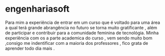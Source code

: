 # engenhariasoft
Para mim a experiência de entrar em um curso que é voltado para uma área a qual terá grande abrangência no futuro se torna muito gratificante , além de participar e contribuir para a comunidade feminina de tecnológia. Minha experiência com os a parte academica do curso , vem sendo muito bom ,consigo me indentificar com a maioria dos professores , fico grata de aprender todo dia mais .
